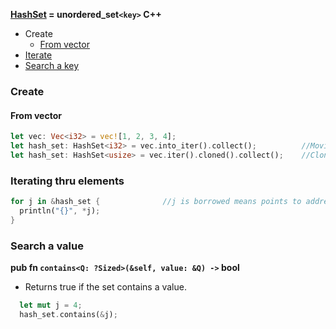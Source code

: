 **[HashSet](https://doc.rust-lang.org/std/collections/struct.HashSet.html) = unordered_set`<key>` C++**
- Create
  - [From vector](#vec)
- [Iterate](#itr)
- [Search a key](#search)

### Create
<a name=vec></a>
#### From vector
```rs
let vec: Vec<i32> = vec![1, 2, 3, 4];
let hash_set: HashSet<i32> = vec.into_iter().collect();          //Moving data ownership
let hash_set: HashSet<usize> = vec.iter().cloned().collect();    //Cloning the data
```

<a name=itr></a>
### Iterating thru elements
```rs
for j in &hash_set {              //j is borrowed means points to address of hashSet elements
  println("{}", *j);
}
```

<a name=search></a>
### Search a value
**pub fn `contains<Q: ?Sized>(&self, value: &Q) ->` bool**
- Returns true if the set contains a value.
```rs
  let mut j = 4;
  hash_set.contains(&j);
```
